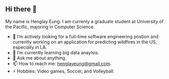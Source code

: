 ## Hi there 👋

My name is Henglay Eung. I am currenly a graduate student at University of the Pacific, majoring in Computer Science. 

- 🔭 I’m actively looking for a full-time software engineering postion and currently working on an application for predicting wildfires in the US, especially in LA.
- 🌱 I’m currently learning big data anaylsis.
- 💬 Ask me about anything. 
- 📫 How to reach me: henglayeung@gmail.com. 
- ⚡ Hobbies: Video games, Soccer, and Volleyball.

